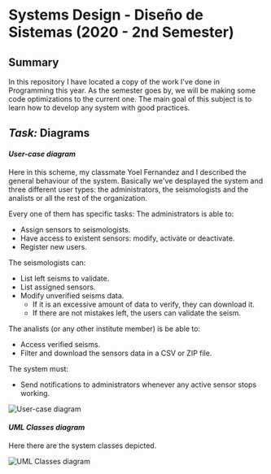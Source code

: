 # Systems Design - Diseño de Sistemas (2020 - 2nd Semester)

## Summary

In this repository I have located a copy of the work I've done in Programming this year.
As the semester goes by, we will be making some code optimizations to the current one.
The main goal of this subject is to learn how to develop any system with good practices.

## ***Task:*** **Diagrams**

#### *User-case diagram*
Here in this scheme, my classmate Yoel Fernandez and I described the general behaviour of the system. 
Basically we've desplayed the system and three different user types: the administrators, the seismologists and the analists or all the rest of the organization.

Every one of them has specific tasks:
The administrators is able to:
- Assign sensors to seismologists.
- Have access to existent sensors: modify, activate or deactivate.
- Register new users.

The seismologists can:
- List left seisms to validate.
- List assigned sensors.
- Modify unverified seisms data. 
  - If it is an excessive amount of data to verify, they can download it. 
  - If there are not mistakes left, the users can validate the seism.

The analists (or any other institute member) is be able to:
- Access verified seisms.
- Filter and download the sensors data in a CSV or ZIP file.
  
The system must:
- Send notifications to administrators whenever any active sensor stops working.

![User-case diagram](https://i.ibb.co/VLqc45n/usecase-diag.png)

#### *UML Classes diagram*
Here there are the system classes depicted.

![UML Classes diagram](https://i.ibb.co/PrvMvqY/uml.png)

